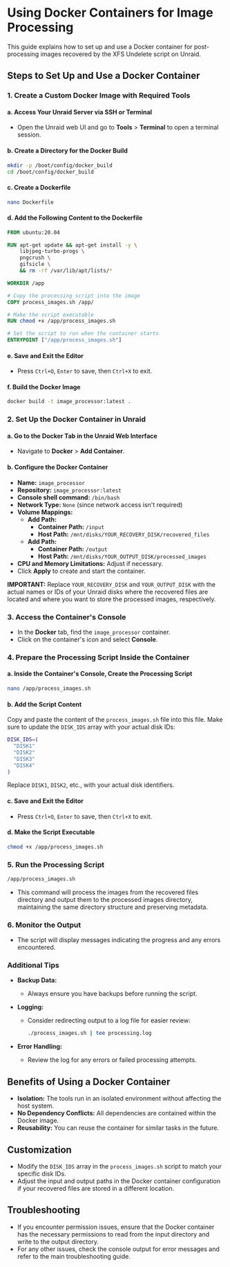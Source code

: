 # Using Docker Containers for Image Processing

This guide explains how to set up and use a Docker container for post-processing images recovered by the XFS Undelete script on Unraid.

## Steps to Set Up and Use a Docker Container

### 1. Create a Custom Docker Image with Required Tools

#### a. Access Your Unraid Server via SSH or Terminal

- Open the Unraid web UI and go to **Tools** > **Terminal** to open a terminal session.

#### b. Create a Directory for the Docker Build

```bash
mkdir -p /boot/config/docker_build
cd /boot/config/docker_build
```

#### c. Create a Dockerfile

```bash
nano Dockerfile
```

#### d. Add the Following Content to the Dockerfile

```Dockerfile
FROM ubuntu:20.04

RUN apt-get update && apt-get install -y \
    libjpeg-turbo-progs \
    pngcrush \
    gifsicle \
    && rm -rf /var/lib/apt/lists/*

WORKDIR /app

# Copy the processing script into the image
COPY process_images.sh /app/

# Make the script executable
RUN chmod +x /app/process_images.sh

# Set the script to run when the container starts
ENTRYPOINT ["/app/process_images.sh"]
```

#### e. Save and Exit the Editor

- Press `Ctrl+O`, `Enter` to save, then `Ctrl+X` to exit.

#### f. Build the Docker Image

```bash
docker build -t image_processor:latest .
```

### 2. Set Up the Docker Container in Unraid

#### a. Go to the Docker Tab in the Unraid Web Interface

- Navigate to **Docker** > **Add Container**.

#### b. Configure the Docker Container

- **Name:** `image_processor`
- **Repository:** `image_processor:latest`
- **Console shell command:** `/bin/bash`
- **Network Type:** `None` (since network access isn't required)
- **Volume Mappings:**
  - **Add Path:**
    - **Container Path:** `/input`
    - **Host Path:** `/mnt/disks/YOUR_RECOVERY_DISK/recovered_files`
  - **Add Path:**
    - **Container Path:** `/output`
    - **Host Path:** `/mnt/disks/YOUR_OUTPUT_DISK/processed_images`
- **CPU and Memory Limitations:** Adjust if necessary.
- Click **Apply** to create and start the container.

**IMPORTANT:** Replace `YOUR_RECOVERY_DISK` and `YOUR_OUTPUT_DISK` with the actual names or IDs of your Unraid disks where the recovered files are located and where you want to store the processed images, respectively.

### 3. Access the Container's Console

- In the **Docker** tab, find the `image_processor` container.
- Click on the container's icon and select **Console**.

### 4. Prepare the Processing Script Inside the Container

#### a. Inside the Container's Console, Create the Processing Script

```bash
nano /app/process_images.sh
```

#### b. Add the Script Content

Copy and paste the content of the `process_images.sh` file into this file. Make sure to update the `DISK_IDS` array with your actual disk IDs:

```bash
DISK_IDS=(
  "DISK1"
  "DISK2"
  "DISK3"
  "DISK4"
)
```

Replace `DISK1`, `DISK2`, etc., with your actual disk identifiers.

#### c. Save and Exit the Editor

- Press `Ctrl+O`, `Enter` to save, then `Ctrl+X` to exit.

#### d. Make the Script Executable

```bash
chmod +x /app/process_images.sh
```

### 5. Run the Processing Script

```bash
/app/process_images.sh
```

- This command will process the images from the recovered files directory and output them to the processed images directory, maintaining the same directory structure and preserving metadata.

### 6. Monitor the Output

- The script will display messages indicating the progress and any errors encountered.

### **Additional Tips**

- **Backup Data:**
  - Always ensure you have backups before running the script.

- **Logging:**
  - Consider redirecting output to a log file for easier review:
    ```bash
    ./process_images.sh | tee processing.log
    ```

- **Error Handling:**
  - Review the log for any errors or failed processing attempts.

## Benefits of Using a Docker Container

- **Isolation:** The tools run in an isolated environment without affecting the host system.
- **No Dependency Conflicts:** All dependencies are contained within the Docker image.
- **Reusability:** You can reuse the container for similar tasks in the future.

## Customization

- Modify the `DISK_IDS` array in the `process_images.sh` script to match your specific disk IDs.
- Adjust the input and output paths in the Docker container configuration if your recovered files are stored in a different location.

## Troubleshooting

- If you encounter permission issues, ensure that the Docker container has the necessary permissions to read from the input directory and write to the output directory.
- For any other issues, check the console output for error messages and refer to the main troubleshooting guide.
